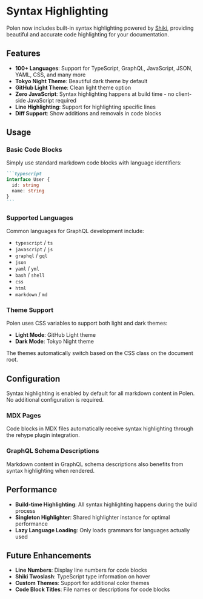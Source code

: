 # Syntax Highlighting

Polen now includes built-in syntax highlighting powered by [Shiki](https://shiki.style/), providing beautiful and accurate code highlighting for your documentation.

## Features

- **100+ Languages**: Support for TypeScript, GraphQL, JavaScript, JSON, YAML, CSS, and many more
- **Tokyo Night Theme**: Beautiful dark theme by default
- **GitHub Light Theme**: Clean light theme option
- **Zero JavaScript**: Syntax highlighting happens at build time - no client-side JavaScript required
- **Line Highlighting**: Support for highlighting specific lines
- **Diff Support**: Show additions and removals in code blocks

## Usage

### Basic Code Blocks

Simply use standard markdown code blocks with language identifiers:

````markdown
```typescript
interface User {
  id: string
  name: string
}
```
````

### Supported Languages

Common languages for GraphQL development include:

- `typescript` / `ts`
- `javascript` / `js`
- `graphql` / `gql`
- `json`
- `yaml` / `yml`
- `bash` / `shell`
- `css`
- `html`
- `markdown` / `md`

### Theme Support

Polen uses CSS variables to support both light and dark themes:

- **Light Mode**: GitHub Light theme
- **Dark Mode**: Tokyo Night theme

The themes automatically switch based on the CSS class on the document root.

## Configuration

Syntax highlighting is enabled by default for all markdown content in Polen. No additional configuration is required.

### MDX Pages

Code blocks in MDX files automatically receive syntax highlighting through the rehype plugin integration.

### GraphQL Schema Descriptions

Markdown content in GraphQL schema descriptions also benefits from syntax highlighting when rendered.

## Performance

- **Build-time Highlighting**: All syntax highlighting happens during the build process
- **Singleton Highlighter**: Shared highlighter instance for optimal performance
- **Lazy Language Loading**: Only loads grammars for languages actually used

## Future Enhancements

- **Line Numbers**: Display line numbers for code blocks
- **Shiki Twoslash**: TypeScript type information on hover
- **Custom Themes**: Support for additional color themes
- **Code Block Titles**: File names or descriptions for code blocks
